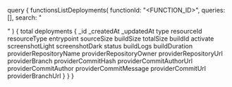 query {
    functionsListDeployments(
        functionId: "<FUNCTION_ID>",
        queries: [],
        search: "<SEARCH>"
    ) {
        total
        deployments {
            _id
            _createdAt
            _updatedAt
            type
            resourceId
            resourceType
            entrypoint
            sourceSize
            buildSize
            totalSize
            buildId
            activate
            screenshotLight
            screenshotDark
            status
            buildLogs
            buildDuration
            providerRepositoryName
            providerRepositoryOwner
            providerRepositoryUrl
            providerBranch
            providerCommitHash
            providerCommitAuthorUrl
            providerCommitAuthor
            providerCommitMessage
            providerCommitUrl
            providerBranchUrl
        }
    }
}

